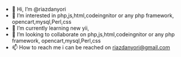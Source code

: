 - 👋 Hi, I’m @riazdanyori
- 👀 I’m interested in php,js,html,codeingnitor or any php framework, opencart,mysql,Perl,css
- 🌱 I’m currently learning new yii,
- 💞️ I’m looking to collaborate on php,js,html,codeingnitor or any php framework, opencart,mysql,Perl,css
- 📫 How to reach me i can be reached on riazdanyori@gmail.com

<!---
riazdanyori/riazdanyori is a ✨ special ✨ repository because its `README.md` (this file) appears on your GitHub profile.
You can click the Preview link to take a look at your changes.
--->
